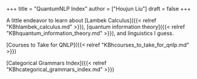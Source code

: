 +++
title = "QuantumNLP Index"
author = ["Houjun Liu"]
draft = false
+++

A little endeavor to learn about [Lambek Calculus]({{< relref "KBhlambek_calculus.md" >}}), [quantum information theory]({{< relref "KBhquantum_information_theory.md" >}}), and linguistics I guess.

[Courses to Take for QNLP]({{< relref "KBhcourses_to_take_for_qnlp.md" >}})

[Categorical Grammars Index]({{< relref "KBhcategorical_grammars_index.md" >}})
